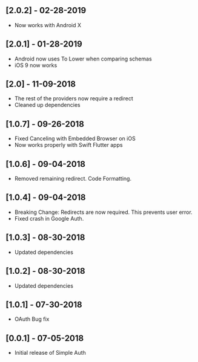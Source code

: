 ## [2.0.2] - 02-28-2019
* Now works with Android X

## [2.0.1] - 01-28-2019
* Android now uses To Lower when comparing schemas
* iOS 9 now works

## [2.0] - 11-09-2018
* The rest of the providers now require a redirect
* Cleaned up dependencies

## [1.0.7] - 09-26-2018
* Fixed Canceling with Embedded Browser on iOS
* Now works properly with Swift Flutter apps

## [1.0.6] - 09-04-2018
* Removed remaining redirect. Code Formatting.

## [1.0.4] - 09-04-2018
* Breaking Change: Redirects are now required. This prevents user error. 
* Fixed crash in Google Auth.

## [1.0.3] - 08-30-2018
* Updated dependencies

## [1.0.2] - 08-30-2018
* Updated dependencies

## [1.0.1] - 07-30-2018
* OAuth Bug fix

## [0.0.1] - 07-05-2018

* Initial release of Simple Auth
